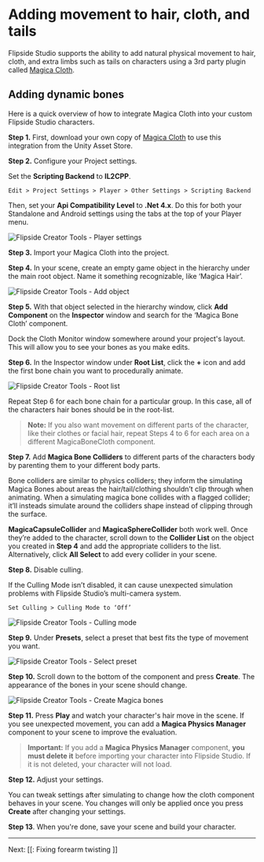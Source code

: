 # Adding movement to hair, cloth, and tails

Flipside Studio supports the ability to add natural physical movement to hair, cloth, and extra limbs such as tails on characters using a 3rd party plugin called [Magica Cloth](https://assetstore.unity.com/packages/tools/physics/magica-cloth-160144).

## Adding dynamic bones

Here is a quick overview of how to integrate Magica Cloth into your custom Flipside Studio characters.

**Step 1.** First, download your own copy of [Magica Cloth](https://assetstore.unity.com/packages/tools/physics/magica-cloth-160144) to use this integration from the Unity Asset Store.

**Step 2.** Configure your Project settings.

Set the **Scripting Backend** to **IL2CPP**.

```
Edit > Project Settings > Player > Other Settings > Scripting Backend
```

Then, set your **Api Compatibility Level** to **.Net 4.x**. Do this for both your Standalone and Android settings using the tabs at the top of your Player menu.

![Flipside Creator Tools - Player settings](https://www.flipsidexr.com/files/docs/2023.1/CT_MB_player-settings.png)

**Step 3.** Import your Magica Cloth into the project.

**Step 4.**  In your scene, create an empty game object in the hierarchy under the main root object. Name it something recognizable, like ‘Magica Hair’.

![Flipside Creator Tools - Add object](https://www.flipsidexr.com/files/docs/2023.1/CT_MB_add-magica-hair.png)

**Step 5.** With that object selected in the hierarchy window, click **Add Component** on the **Inspector** window and search for the ‘Magica Bone Cloth’ component. 

Dock the Cloth Monitor window somewhere around your project's layout. This will allow you to see your bones as you make edits.

**Step 6.** In the Inspector window under **Root List**, click the **+** icon and add the first bone chain you want to procedurally animate. 

![Flipside Creator Tools - Root list](https://www.flipsidexr.com/files/docs/2023.1/CT_MB_root-list.png)

Repeat Step 6 for each bone chain for a particular group.  In this case, all of the characters hair bones should be in the root-list.

> **Note:**  If you also want movement on different parts of the character, like their clothes or facial hair, repeat Steps 4 to 6 for each area on a different MagicaBoneCloth component.

**Step 7.** Add **Magica Bone Colliders** to different parts of the characters body by parenting them to your different body parts.

Bone colliders are similar to physics colliders; they inform the simulating Magica Bones about areas the hair/tail/clothing shouldn’t clip through when animating. When a simulating magica bone collides with a flagged collider; it’ll insteads simulate around the colliders shape instead of clipping through the surface.

**MagicaCapsuleCollider** and **MagicaSphereCollider** both work well. Once they’re added to the character, scroll down to the **Collider List** on the object you created in **Step 4** and add the appropriate colliders to the list.  Alternatively, click **All Select** to add every collider in your scene.

**Step 8.** Disable culling.

If the Culling Mode isn’t disabled, it can cause unexpected simulation problems with Flipside Studio’s multi-camera system. 

```
Set Culling > Culling Mode to ‘Off’
```

![Flipside Creator Tools - Culling mode](https://www.flipsidexr.com/files/docs/2023.1/CT_MB_collider-list.png)

**Step 9.** Under **Presets**, select a preset that best fits the type of movement you want. 

![Flipside Creator Tools - Select preset](https://www.flipsidexr.com/files/docs/2023.1/CT_MB_select-a-preset.png)

**Step 10.** Scroll down to the bottom of the component and press **Create**. The appearance of the bones in your scene should change.

![Flipside Creator Tools - Create Magica bones](https://www.flipsidexr.com/files/docs/2023.1/CT_MB_create-magica-bones.png)

**Step 11.** Press **Play** and watch your character's hair move in the scene. If you see unexpected movement, you can add a **Magica Physics Manager** component to your scene to improve the evaluation.   

> **Important:** If you add a **Magica Physics Manager** component, **you must delete it** before importing your character into Flipside Studio. If it is not deleted, your character will not load.

**Step 12.** Adjust your settings.

You can tweak settings after simulating to change how the cloth component behaves in your scene. You changes will only be applied once you press **Create** after changing your settings.

**Step 13**. When you're done, save your scene and build your character.

---

Next: [[: Fixing forearm twisting ]]
